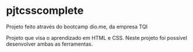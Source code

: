 # pjtcsscomplete


Projeto feito através do bootcamp dio.me, da empresa TQI 



Projeto que visa o aprendizado em HTML e CSS. Neste projeto foi possível desenvolver ambas as ferramentas.
